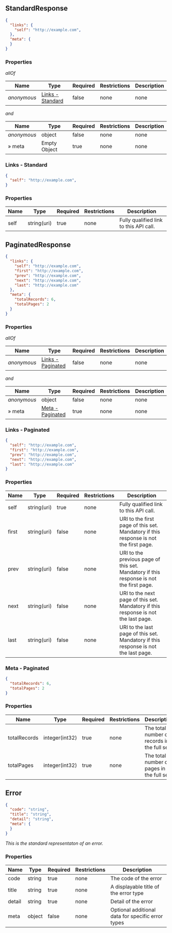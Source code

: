 ## StandardResponse

<a id="standardresponse"></a>

```json
{
  "links": {
    "self": "http://example.com",
  },
  "meta": {
  }
}

```

### Properties

*allOf*

|Name|Type|Required|Restrictions|Description|
|---|---|---|---|---|
|*anonymous*|[Links - Standard](#linksstandard)|false|none|none|

*and*

|Name|Type|Required|Restrictions|Description|
|---|---|---|---|---|
|*anonymous*|object|false|none|none|
|» meta|Empty Object|true|none|none|

<h3 id="tocSlinks">Links - Standard</h3>

<a id="linksstandard"></a>

```json
{
  "self": "http://example.com",
}

```

### Properties

|Name|Type|Required|Restrictions|Description|
|---|---|---|---|---|
|self|string(uri)|true|none|Fully qualified link  to this  API  call.|



## PaginatedResponse

<a id="paginatedresponse"></a>

```json
{
  "links": {
    "self": "http://example.com",
    "first": "http://example.com",
    "prev": "http://example.com",
    "next": "http://example.com",
    "last": "http://example.com"
  },
  "meta": {
    "totalRecords": 6,
    "totalPages": 2
  }
}

```

### Properties

*allOf*

|Name|Type|Required|Restrictions|Description|
|---|---|---|---|---|
|*anonymous*|[Links - Paginated](#linkspaginated)|false|none|none|

*and*

|Name|Type|Required|Restrictions|Description|
|---|---|---|---|---|
|*anonymous*|object|false|none|none|
|» meta|[Meta - Paginated](#metapaginated)|true|none|none|

<h3 id="tocSlinks">Links - Paginated</h3>

<a id="linkspaginated"></a>

```json
{
  "self": "http://example.com",
  "first": "http://example.com",
  "prev": "http://example.com",
  "next": "http://example.com",
  "last": "http://example.com"
}

```

### Properties

|Name|Type|Required|Restrictions|Description|
|---|---|---|---|---|
|self|string(uri)|true|none|Fully qualified link  to this  API  call.|
|first|string(uri)|false|none|URI to  the  first  page of this set. Mandatory  if this  response is  not  the  first  page.|
|prev|string(uri)|false|none|URI to  the  previous page of this set. Mandatory if this response is not the first page.|
|next|string(uri)|false|none|URI to the next page of this set. Mandatory if this response is not the last page.|
|last|string(uri)|false|none|URI to the last page of this set.  Mandatory if this response is not the last page.|


<h3 id="tocSmeta">Meta - Paginated</h3>

<a id="metapaginated"></a>

```json
{
  "totalRecords": 6,
  "totalPages": 2
}

```

### Properties

|Name|Type|Required|Restrictions|Description|
|---|---|---|---|---|
|totalRecords|integer(int32)|true|none|The total number of records in the  full set.|
|totalPages|integer(int32)|true|none|The total number of pages in the  full set.|


<h2 id="tocSerror">Error</h2>

<a id="error"></a>

```json
{
  "code": "string",
  "title": "string",
  "detail": "string",
  "meta": {
  }
}

```

*This is the standard representaton of an error.*

### Properties

|Name|Type|Required|Restrictions|Description|
|---|---|---|---|---|
|code|string|true|none|The code of the error|
|title|string|true|none|A displayable title of the error type|
|detail|string|true|none|Detail of the error|
|meta|object|false|none|Optional additional data for specific error types|
